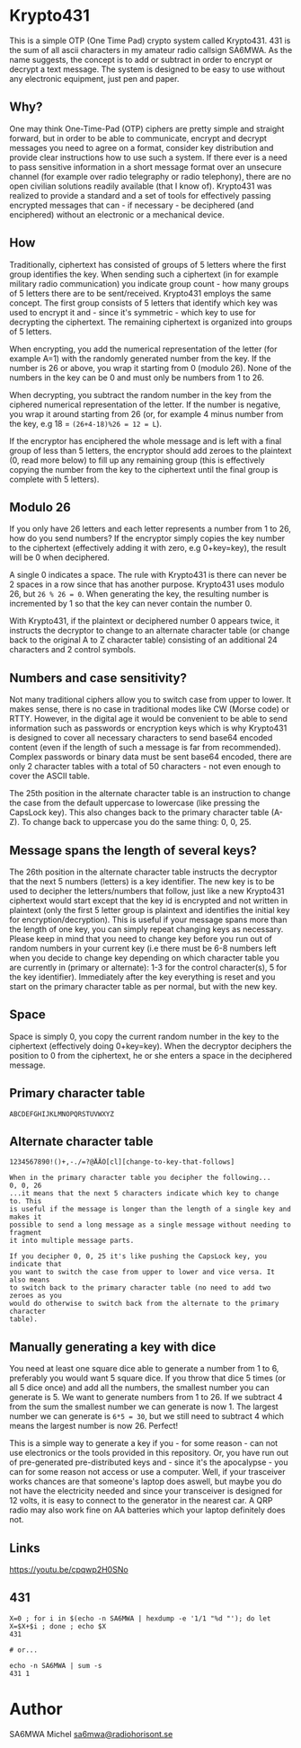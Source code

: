 # Krypto431

This is a simple OTP (One Time Pad) crypto system called Krypto431. 431 is the
sum of all ascii characters in my amateur radio callsign SA6MWA. As the name
suggests, the concept is to add or subtract in order to encrypt or decrypt a
text message. The system is designed to be easy to use without any electronic
equipment, just pen and paper.

## Why?

One may think One-Time-Pad (OTP) ciphers are pretty simple and straight
forward, but in order to be able to communicate, encrypt and decrypt messages
you need to agree on a format, consider key distribution and provide clear
instructions how to use such a system. If there ever is a need to pass
sensitive information in a short message format over an unsecure channel (for
example over radio telegraphy or radio telephony), there are no open civilian
solutions readily available (that I know of). Krypto431 was realized to provide
a standard and a set of tools for effectively passing encrypted messages that
can - if necessary - be deciphered (and enciphered) without an electronic or a
mechanical device.

## How

Traditionally, ciphertext has consisted of groups of 5 letters where the first
group identifies the key. When sending such a ciphertext (in for example
military radio communication) you indicate group count - how many groups of 5
letters there are to be sent/received. Krypto431 employs the same concept. The
first group consists of 5 letters that identify which key was used to encrypt
it and - since it's symmetric - which key to use for decrypting the ciphertext.
The remaining ciphertext is organized into groups of 5 letters.

When encrypting, you add the numerical representation of the letter (for
example A=1) with the randomly generated number from the key. If the number is
26 or above, you wrap it starting from 0 (modulo 26). None of the numbers in
the key can be 0 and must only be numbers from 1 to 26.

When decrypting, you subtract the random number in the key from the ciphered
numerical representation of the letter. If the number is negative, you wrap it
around starting from 26 (or, for example 4 minus number from the key, e.g 18 =
`(26+4-18)%26 = 12 = L`).

If the encryptor has enciphered the whole message and is left with a final
group of less than 5 letters, the encryptor should add zeroes to the plaintext
(0, read more below) to fill up any remaining group (this is effectively
copying the number from the key to the ciphertext until the final group is
complete with 5 letters).

## Modulo 26

If you only have 26 letters and each letter represents a number from 1 to 26,
how do you send numbers? If the encryptor simply copies the key number to the
ciphertext (effectively adding it with zero, e.g 0+key=key), the result will be
0 when deciphered.

A single 0 indicates a space. The rule with Krypto431 is there can never be 2
spaces in a row since that has another purpose. Krypto431 uses modulo 26, but
`26 % 26 = 0`. When generating the key, the resulting number is incremented
by 1 so that the key can never contain the number 0.

With Krypto431, if the plaintext or deciphered number 0 appears twice, it
instructs the decryptor to change to an alternate character table (or change
back to the original A to Z character table) consisting of an additional 24
characters and 2 control symbols.

## Numbers and case sensitivity?

Not many traditional ciphers allow you to switch case from upper to lower. It
makes sense, there is no case in traditional modes like CW (Morse code) or
RTTY. However, in the digital age it would be convenient to be able to send
information such as passwords or encryption keys which is why Krypto431 is
designed to cover all necessary characters to send base64 encoded content (even
if the length of such a message is far from recommended). Complex passwords or
binary data must be sent base64 encoded, there are only 2 character tables with
a total of 50 characters - not even enough to cover the ASCII table.

The 25th position in the alternate character table is an instruction to change
the case from the default uppercase to lowercase (like pressing the CapsLock
key). This also changes back to the primary character table (A-Z). To change
back to uppercase you do the same thing: 0, 0, 25.

## Message spans the length of several keys?

The 26th position in the alternate character table instructs the decryptor that
the next 5 numbers (letters) is a key identifier. The new key is to be used to
decipher the letters/numbers that follow, just like a new Krypto431 ciphertext
would start except that the key id is encrypted and not written in plaintext
(only the first 5 letter group is plaintext and identifies the initial key for
encryption/decryption). This is useful if your message spans more than the
length of one key, you can simply repeat changing keys as necessary. Please
keep in mind that you need to change key before you run out of random numbers
in your current key (i.e there must be 6-8 numbers left when you decide to
change key depending on which character table you are currently in (primary or
alternate): 1-3 for the control character(s), 5 for the key identifier).
Immediately after the key everything is reset and you start on the primary
character table as per normal, but with the new key.

## Space

Space is simply 0, you copy the current random number in the key to the
ciphertext (effectively doing 0+key=key). When the decryptor deciphers the
position to 0 from the ciphertext, he or she enters a space in the deciphered
message.

## Primary character table

```
ABCDEFGHIJKLMNOPQRSTUVWXYZ
```

## Alternate character table

```
1234567890!()+,-./=?@ÅÄÖ[cl][change-to-key-that-follows]

When in the primary character table you decipher the following...
0, 0, 26
...it means that the next 5 characters indicate which key to change to. This
is useful if the message is longer than the length of a single key and makes it
possible to send a long message as a single message without needing to fragment
it into multiple message parts.

If you decipher 0, 0, 25 it's like pushing the CapsLock key, you indicate that
you want to switch the case from upper to lower and vice versa. It also means
to switch back to the primary character table (no need to add two zeroes as you
would do otherwise to switch back from the alternate to the primary character
table).
```

## Manually generating a key with dice

You need at least one square dice able to generate a number from 1 to 6,
preferably you would want 5 square dice. If you throw that dice 5 times (or all
5 dice once) and add all the numbers, the smallest number you can generate is
5. We want to generate numbers from 1 to 26. If we subtract 4 from the sum the
smallest number we can generate is now 1. The largest number we can generate is
`6*5 = 30`, but we still need to subtract 4 which means the largest number is
now 26. Perfect!

This is a simple way to generate a key if you - for some reason - can not use
electronics or the tools provided in this repository. Or, you have run out of
pre-generated pre-distributed keys and - since it's the apocalypse - you can
for some reason not access or use a computer. Well, if your trasceiver works
chances are that someone's laptop does aswell, but maybe you do not have the
electricity needed and since your transceiver is designed for 12 volts, it is
easy to connect to the generator in the nearest car. A QRP radio may also work
fine on AA batteries which your laptop definitely does not.

## Links

<https://youtu.be/cpqwp2H0SNo>

## 431

```
X=0 ; for i in $(echo -n SA6MWA | hexdump -e '1/1 "%d "'); do let X=$X+$i ; done ; echo $X
431

# or...

echo -n SA6MWA | sum -s
431 1
```

# Author

SA6MWA Michel <sa6mwa@radiohorisont.se>
